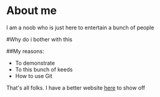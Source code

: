 # About me

I am a noob who is just here to entertain a bunch of people

#Why do i bother with this

 ##My reasons:
        
* To demonstrate
* To this bunch of keeds
* How to use Git

That's all folks. I have a better website [here](http://dhs.sg) to show off